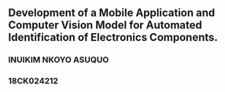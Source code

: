 ## Development of a Mobile Application and Computer Vision Model for Automated Identification of Electronics Components.
### INUIKIM NKOYO ASUQUO
### 18CK024212


